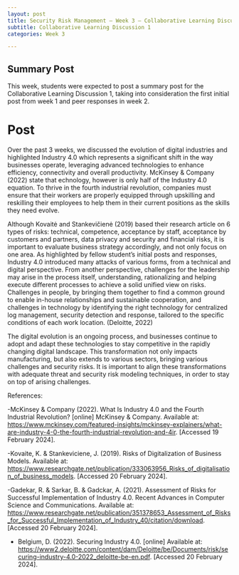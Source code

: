 ```yaml
---
layout: post
title: Security Risk Management – Week 3 – Collaborative Learning Discussion Summary Post
subtitle: Collaborative Learning Discussion 1  
categories: Week 3

--- 
```


## Summary Post

This week, students were expected to post a summary post for the Collaborative Learning Discussion 1, taking into consideration the first initial post from week 1 and peer responses in week 2. 

# Post 

Over the past 3 weeks, we discussed the evolution of digital industries and highlighted Industry 4.0 which represents a significant shift in the way businesses operate, leveraging advanced technologies to enhance efficiency, connectivity and overall productivity. McKinsey & Company (2022) state that echnology, however is only half of the Industry 4.0 equation. To thrive in the fourth industrial revolution, companies must ensure that their workers are properly equipped through upskilling and reskilling their employees to help them in their current positions as the skills they need evolve. 

Although Kovaitė and Stankevičienė (2019) based their research article on 6 types of risks: technical, competence, acceptance by staff, acceptance by customers and partners, data privacy and security and financial risks, it is important to evaluate business strategy accordingly, and not only focus on one area. As highlighted by fellow student’s initial posts and responses, Industry 4.0 introduced many attacks of various forms, from a technical and digital perspective. From another perspective, challenges for the leadership may arise in the process itself, understanding, rationalizing and helping execute different processes to achieve a solid unified view on risks. Challenges in people, by bringing them together to find a common ground to enable in-house relationships and sustainable cooperation, and challenges in technology by identifying the right technology for centralized log management, security detection and response, tailored to the specific conditions of each work location. (Deloitte, 2022)

The digital evolution is an ongoing process, and businesses continue to adopt and adapt these technologies to stay competitive in the rapidly changing digital landscape. This transformation not only impacts manufacturing, but also extends to various sectors, bringing various challenges and security risks. It is important to align these transformations with adequate threat and security risk modeling techniques, in order to stay on top of arising challenges. 


References:

-McKinsey & Company (2022). What Is Industry 4.0 and the Fourth Industrial Revolution? [online] McKinsey & Company. Available at: https://www.mckinsey.com/featured-insights/mckinsey-explainers/what-are-industry-4-0-the-fourth-industrial-revolution-and-4ir. [Accessed 19 February 2024].

-Kovaite, K. & Stankeviciene, J. (2019). Risks of Digitalization of Business Models. Available at: https://www.researchgate.net/publication/333063956_Risks_of_digitalisation_of_business_models.  [Accessed 20 February 2024]. 

-Gadekar, R. & Sarkar, B. & Gadckar, A. (2021). Assessment of Risks for Successful Implementation of Industry 4.0. Recent Advances in Computer Science and Communications. Available at: https://www.researchgate.net/publication/351378653_Assessment_of_Risks_for_Successful_Implementation_of_Industry_40/citation/download. [Accessed 20 February 2024].

- Belgium, D. (2022). Securing Industry 4.0. [online] Available at: https://www2.deloitte.com/content/dam/Deloitte/be/Documents/risk/securing-industry-4.0-2022_deloitte-be-en.pdf. [Accessed 20 February 2024].



